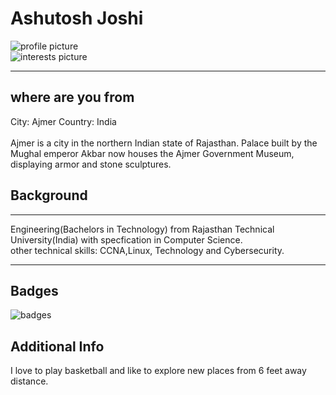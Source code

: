 <html>
<body>

<h1>Ashutosh Joshi</h1>
<img src=".\ajoshi37-images\profile.jpg" alt="profile picture">
<br>
<img src=".\ajoshi37-images\interests.jpg" alt="interests picture">
<hr>
<h2> where are you from</h2>
City: Ajmer
Country: India 
<br><br>
Ajmer is a city in the northern Indian state of Rajasthan.
Palace built by the Mughal emperor Akbar now houses the Ajmer Government Museum, displaying armor and stone sculptures.
<h2>Background</h2>
<hr>
Engineering(Bachelors in Technology) from Rajasthan Technical University(India) 
with specfication in Computer Science.
<br>other technical skills:
CCNA,Linux, Technology and Cybersecurity.
<hr>
<h2>Badges</h2>
<img src=".\ajoshi37-images\badges.jpg" alt="badges">
<h2>Additional Info</h2>
I love to play basketball and like to explore new places from 6 feet away distance.
</body>
</html>
